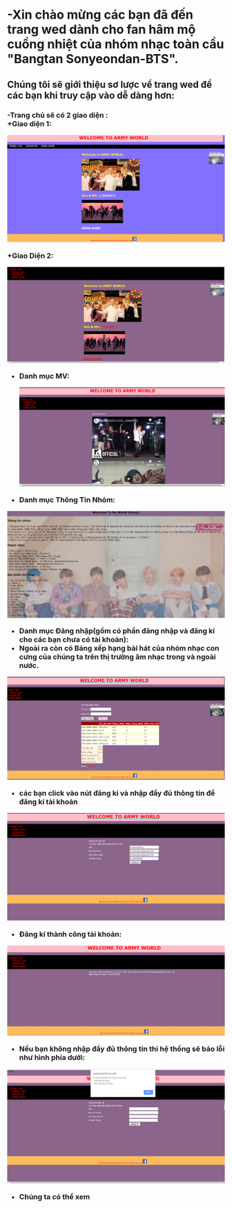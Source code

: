 <h1>-Xin chào mừng các bạn đã đến trang wed dành cho fan hâm mộ cuồng nhiệt của nhóm nhạc toàn cầu "Bangtan Sonyeondan-BTS".</h1>
<h2>Chúng tôi sẽ giới thiệu sơ lược về trang wed để các bạn khi truy cập vào dễ dàng hơn: </h2>
<h3> -Trang chủ sẽ có 2 giao diện :<br>
  +Giao diện 1:
  
  ![img](1.PNG)
  
+Giao Diện 2:

  ![img](2.PNG)
  
  - Danh mục MV:<br>
  
    ![img](3.PNG)
    
  - Danh mục Thông Tin Nhóm:<br>
  
  ![img](10.PNG)
  
  - Danh mục Đăng nhập(gồm có phần đăng nhập và đăng kí cho các bạn chưa có tài khoản):<br>
  - Ngoài ra còn có Bảng xếp hạng bài hát của nhóm nhạc con cưng của chúng ta trên thị trường âm nhạc trong và ngoài nước.
  
  ![img](5.PNG)
  
  + các bạn click vào nút đăng kí và nhập đầy đủ thông tin để đăng kí tài khoản
  
  ![img](6.PNG)
  
  + Đăng kí thành công tài khoản:
  
  ![img](7.PNG)
  
  + Nếu bạn không nhập đầy đủ thông tin thì hệ thống sẽ báo lỗi như hình phía dưới:
  
  ![img](9.PNG)
  
  - Chúng ta có thể xem 
  
  
  
  
  
  
  



